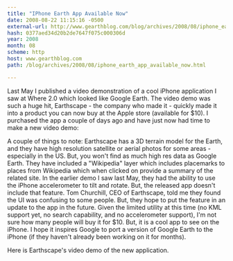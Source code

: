 ```yaml
---
title: "IPhone Earth App Available Now"
date: 2008-08-22 11:15:16 -0500
external-url: http://www.gearthblog.com/blog/archives/2008/08/iphone_earth_app_available_now.html
hash: 0377aed34d20b2de7647f075c000306d
year: 2008
month: 08
scheme: http
host: www.gearthblog.com
path: /blog/archives/2008/08/iphone_earth_app_available_now.html

---
```


Last May I published a video demonstration of a cool iPhone application I saw at Where 2.0 which looked like Google Earth.  The video demo was such a huge hit, Earthscape - the company who made it - quickly made it into a product you can now buy at the Apple store (available for $10).    I purchased the app a couple of days ago and have just now had time to make a new video demo:


    

A couple of things to note:  Earthscape has a 3D terrain model for the Earth, and they have high resolution satellite or aerial photos for some areas - especially in the US.  But, you won't find as much high res data as Google Earth.   They have included a "Wikipedia" layer which includes placemarks to places from Wikipedia which when clicked on provide a summary of the related site.  In the earlier demo I saw last May, they had the ability to use the iPhone accelerometer to tilt and rotate.  But, the released app doesn't include that feature.  Tom Churchill, CEO of Earthscape, told me they found the UI was confusing to some people.  But, they hope to put the feature in an update to the app in the future.   Given the limited utility at this time (no KML support yet, no search capability, and no accelerometer support), I'm not sure how many people will buy it for $10.  But, it is a cool app to see on the iPhone.  I hope it inspires Google to port a version of Google Earth to the iPhone (if they haven't already been working on it for months).  


Here is Earthscape's video demo of the new application.
